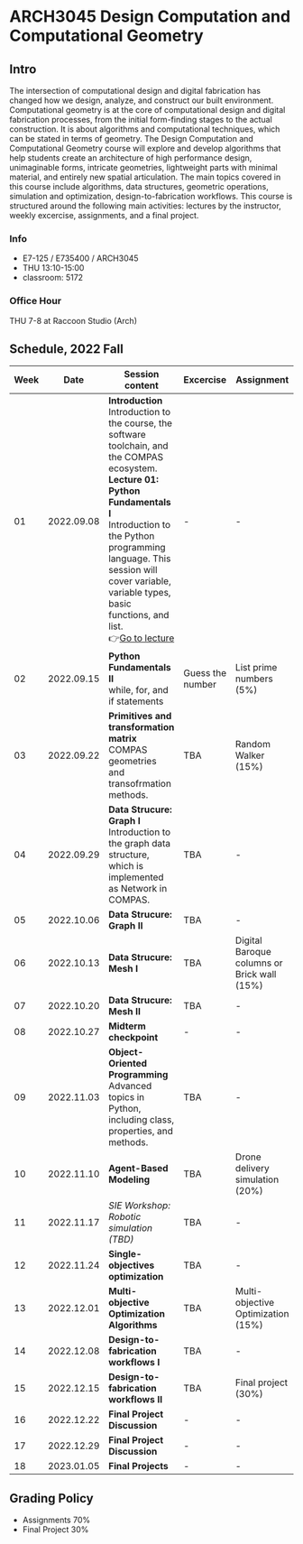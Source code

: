 # ARCH3045 Design Computation and Computational Geometry

## Intro

The intersection of computational design and digital fabrication has changed how we design, analyze, and construct our built environment. Computational geometry is at the core of computational design and digital fabrication processes, from the initial form-finding stages to the actual construction. It is about algorithms and computational techniques, which can be stated in terms of geometry. The Design Computation and Computational Geometry course will explore and develop algorithms that help students create an architecture of high performance design, unimaginable forms, intricate geometries, lightweight parts with minimal material, and entirely new spatial articulation. The main topics covered in this course include algorithms, data structures, geometric operations, simulation and optimization, design-to-fabrication workflows. This course is structured around the following main activities: lectures by the instructor, weekly excercise, assignments, and a final project.

### Info
* E7-125 / E735400 / ARCH3045
* THU 13:10-15:00
* classroom: 5172

### Office Hour
THU 7-8 at Raccoon Studio (Arch) 

## Schedule, 2022 Fall

| Week | Date | Session content | Excercise | Assignment |
| ---- | ---- |-----------------| --------- | ---------- |
| 01   | 2022.09.08 | **Introduction**<br>Introduction to the course, the software toolchain, and the COMPAS ecosystem.<br>**Lecture 01: Python Fundamentals I**<br>Introduction to the Python programming language. This session will cover variable, variable types, basic functions, and list.<br>👉[Go to lecture](Lecture/Lecture_01/README.md) | - | - |
| 02   | 2022.09.15 | **Python Fundamentals II**<br>while, for, and if statements<br> | Guess the number | List prime numbers (5%) |
| 03   | 2022.09.22 | **Primitives and transformation matrix**<br>COMPAS geometries and transofrmation methods.| TBA | Random Walker (15%)|
| 04   | 2022.09.29 | **Data Strucure: Graph I**<br>Introduction to the graph data structure, which is implemented as Network in COMPAS.| TBA | - |
| 05   | 2022.10.06 | **Data Strucure: Graph II**<br>| TBA | - |
| 06   | 2022.10.13 | **Data Strucure: Mesh I**<br>| TBA | Digital Baroque columns or Brick wall (15%) |
| 07   | 2022.10.20 | **Data Strucure: Mesh II**<br> | TBA | - |
| 08   | 2022.10.27 | **Midterm checkpoint**<br> | - | - |
| 09   | 2022.11.03 | **Object-Oriented Programming**<br>Advanced topics in Python, including class, properties, and methods. | TBA | - |
| 10   | 2022.11.10 | **Agent-Based Modeling**<br>| TBA | Drone delivery simulation (20%) |
| 11   | 2022.11.17 | *SIE Workshop: Robotic simulation (TBD)* | TBA | - |
| 12   | 2022.11.24 | **Single-objectives optimization**<br> | TBA | - |
| 13   | 2022.12.01 | **Multi-objective Optimization Algorithms**<br> | TBA | Multi-objective Optimization (15%) |
| 14   | 2022.12.08 | **Design-to-fabrication workflows I**| TBA | - |
| 15   | 2022.12.15 | **Design-to-fabrication workflows II**| TBA | Final project (30%) |
| 16   | 2022.12.22 | **Final Project Discussion** | - | - |
| 17   | 2022.12.29 | **Final Project Discussion** | - | - |
| 18   | 2023.01.05 | **Final Projects** | - | - |


## Grading Policy
* Assignments 70% 
* Final Project 30%